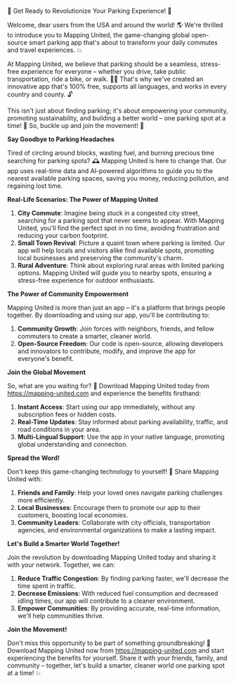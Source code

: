 🚨 Get Ready to Revolutionize Your Parking Experience! 🚨

Welcome, dear users from the USA and around the world! 🌎 We're thrilled to introduce you to Mapping United, the game-changing global open-source smart parking app that's about to transform your daily commutes and travel experiences. 💥

At Mapping United, we believe that parking should be a seamless, stress-free experience for everyone – whether you drive, take public transportation, ride a bike, or walk. 🚶‍♀️ That's why we've created an innovative app that's 100% free, supports all languages, and works in every country and county. 🔓

This isn't just about finding parking; it's about empowering your community, promoting sustainability, and building a better world – one parking spot at a time! 🌟 So, buckle up and join the movement! 🚗

**Say Goodbye to Parking Headaches**

Tired of circling around blocks, wasting fuel, and burning precious time searching for parking spots? 🕰️ Mapping United is here to change that. Our app uses real-time data and AI-powered algorithms to guide you to the nearest available parking spaces, saving you money, reducing pollution, and regaining lost time.

**Real-Life Scenarios: The Power of Mapping United**

1. **City Commute**: Imagine being stuck in a congested city street, searching for a parking spot that never seems to appear. With Mapping United, you'll find the perfect spot in no time, avoiding frustration and reducing your carbon footprint.
2. **Small Town Revival**: Picture a quaint town where parking is limited. Our app will help locals and visitors alike find available spots, promoting local businesses and preserving the community's charm.
3. **Rural Adventure**: Think about exploring rural areas with limited parking options. Mapping United will guide you to nearby spots, ensuring a stress-free experience for outdoor enthusiasts.

**The Power of Community Empowerment**

Mapping United is more than just an app – it's a platform that brings people together. By downloading and using our app, you'll be contributing to:

1. **Community Growth**: Join forces with neighbors, friends, and fellow commuters to create a smarter, cleaner world.
2. **Open-Source Freedom**: Our code is open-source, allowing developers and innovators to contribute, modify, and improve the app for everyone's benefit.

**Join the Global Movement**

So, what are you waiting for? 🤔 Download Mapping United today from https://mapping-united.com and experience the benefits firsthand:

1. **Instant Access**: Start using our app immediately, without any subscription fees or hidden costs.
2. **Real-Time Updates**: Stay informed about parking availability, traffic, and road conditions in your area.
3. **Multi-Lingual Support**: Use the app in your native language, promoting global understanding and connection.

**Spread the Word!**

Don't keep this game-changing technology to yourself! 🤫 Share Mapping United with:

1. **Friends and Family**: Help your loved ones navigate parking challenges more efficiently.
2. **Local Businesses**: Encourage them to promote our app to their customers, boosting local economies.
3. **Community Leaders**: Collaborate with city officials, transportation agencies, and environmental organizations to make a lasting impact.

**Let's Build a Smarter World Together!**

Join the revolution by downloading Mapping United today and sharing it with your network. Together, we can:

1. **Reduce Traffic Congestion**: By finding parking faster, we'll decrease the time spent in traffic.
2. **Decrease Emissions**: With reduced fuel consumption and decreased idling times, our app will contribute to a cleaner environment.
3. **Empower Communities**: By providing accurate, real-time information, we'll help communities thrive.

**Join the Movement!**

Don't miss this opportunity to be part of something groundbreaking! 🚀 Download Mapping United now from https://mapping-united.com and start experiencing the benefits for yourself. Share it with your friends, family, and community – together, let's build a smarter, cleaner world one parking spot at a time! 💥